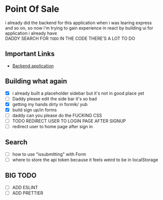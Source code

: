 # Point Of Sale
i already did the backend for this application when i was learing express and so on, so now i'm trying to gain experience in react by building ui for application i already have
<br />
DADDY SEARCH FOR `TODO` IN THE CODE THERE'S A LOT TO DO

## Important Links
- [Backend application](https://github.com/nagy-nabil/POS) 

## Building what again
- [x] i already built a placeholder sidebar but it's not in good place yet
- [ ] Daddy please edit the side bar it's so bad
- [x] getting my hands dirty in formik/ yub
- [x] build sign up/in forms
- [ ] daddy can you please do the FUCKING CSS
- [ ] TODO REDIRECT USER TO LOGIN PAGE AFTER SIGNUP
- [ ] redirect user to home page after sign in

## Search
- [ ] how to use "issubmitting" with Form
- [ ] where to store the api token because it feels weird to be in localStorage

## BIG TODO
- [ ] ADD ESLINT
- [ ] ADD PRETTIER
